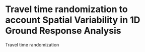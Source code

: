 # Travel time randomization to account Spatial Variability in 1D Ground Response Analysis
Travel time randomization 
